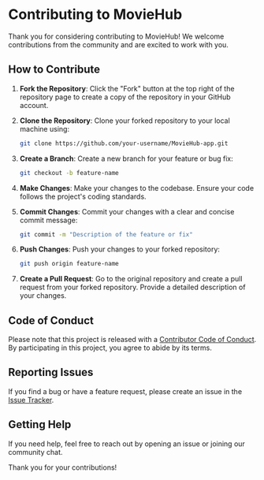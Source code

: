 # Contributing to MovieHub

Thank you for considering contributing to MovieHub! We welcome contributions from the community and are excited to work with you.

## How to Contribute

1. **Fork the Repository**: Click the "Fork" button at the top right of the repository page to create a copy of the repository in your GitHub account.

2. **Clone the Repository**: Clone your forked repository to your local machine using:

   ```sh
   git clone https://github.com/your-username/MovieHub-app.git
   ```

3. **Create a Branch**: Create a new branch for your feature or bug fix:

   ```sh
   git checkout -b feature-name
   ```

4. **Make Changes**: Make your changes to the codebase. Ensure your code follows the project's coding standards.

5. **Commit Changes**: Commit your changes with a clear and concise commit message:

   ```sh
   git commit -m "Description of the feature or fix"
   ```

6. **Push Changes**: Push your changes to your forked repository:

   ```sh
   git push origin feature-name
   ```

7. **Create a Pull Request**: Go to the original repository and create a pull request from your forked repository. Provide a detailed description of your changes.

## Code of Conduct

Please note that this project is released with a [Contributor Code of Conduct](CODE_OF_CONDUCT.md). By participating in this project, you agree to abide by its terms.

## Reporting Issues

If you find a bug or have a feature request, please create an issue in the [Issue Tracker](https://github.com/gabriel-rodriguezcastellini/MovieHub-app/issues).

## Getting Help

If you need help, feel free to reach out by opening an issue or joining our community chat.

Thank you for your contributions!

